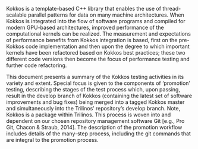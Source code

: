 Kokkos is a template-based C++ library that enables the use of thread-scalable parallel patterns for data on many machine architectures.  When Kokkos is integrated into the flow of software programs and compiled for modern GPU-based architectures, improved performance of the computational kernels can be realized. The measurement and expectations of performance benefits from Kokkos integration is based, first on the pre-Kokkos code implementation and then upon the degree to which important kernels have been refactored based on Kokkos best practices; these two different code versions then become the focus of performance testing and further code refactoring.

This document presents a summary of the Kokkos testing activities in its variety and extent. Special focus is given to the components of ‘promotion’ testing, describing the stages of the test process which, upon passing, result in the develop branch of Kokkos (containing the latest set of software improvements and bug fixes) being merged into a tagged Kokkos master and simultaneously into the Trilinos’ repository’s develop branch. Note, Kokkos is a package within Trilinos. This process is woven into and dependent on our chosen repository management software Git [e.g., Pro Git, Chacon & Straub, 2014]. The description of the promotion workflow includes details of the many-step process, including the git commands that are integral to the promotion process.
